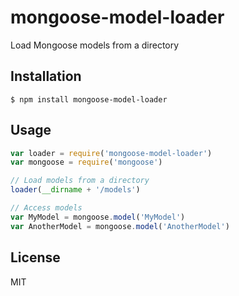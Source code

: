 # mongoose-model-loader
Load Mongoose models from a directory

## Installation

	$ npm install mongoose-model-loader

## Usage

```js
var loader = require('mongoose-model-loader')
var mongoose = require('mongoose')

// Load models from a directory
loader(__dirname + '/models')

// Access models
var MyModel = mongoose.model('MyModel')
var AnotherModel = mongoose.model('AnotherModel')
```

## License
MIT
